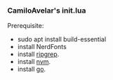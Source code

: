 ### CamiloAvelar's init.lua

Prerequisite:
- sudo apt install build-essential
- install NerdFonts
- install [ripgrep](https://github.com/BurntSushi/ripgrep).
- install [nvm](https://github.com/nvm-sh/nvm).
- install [go](https://go.dev/doc/install).


